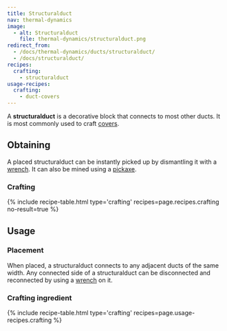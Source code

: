 ```yaml
---
title: Structuralduct
nav: thermal-dynamics
image:
  - alt: Structuralduct
    file: thermal-dynamics/structuralduct.png
redirect_from:
  - /docs/thermal-dynamics/ducts/structuralduct/
  - /docs/structuralduct/
recipes:
  crafting:
    - structuralduct
usage-recipes:
  crafting:
    - duct-covers
---
```


A **structuralduct** is a decorative block that connects to most other ducts. It
is most commonly used to craft [covers](/docs/thermal-dynamics/covers/).


Obtaining
---------

A placed structuralduct can be instantly picked up by dismantling it with a
[wrench](/docs/wrenches/). It can also be mined using a
[pickaxe](https://minecraft.gamepedia.com/Pickaxe).

### Crafting
{% include recipe-table.html type='crafting' recipes=page.recipes.crafting no-result=true %}


Usage
-----

### Placement
When placed, a structuralduct connects to any adjacent ducts of the same width.
Any connected side of a structuralduct can be disconnected and reconnected by
using a [wrench](/docs/wrenches/) on it.

### Crafting ingredient
{% include recipe-table.html type='crafting' recipes=page.usage-recipes.crafting %}
